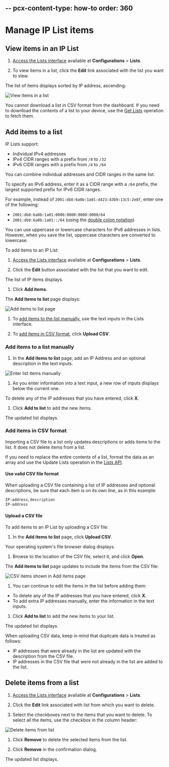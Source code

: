 --
pcx-content-type: how-to
order: 360
--

# Manage IP List items

## View items in an IP List

1. [Access the Lists interface](/cf-dashboard/rules-lists/) available at **Configurations** > **Lists**.

1. To view items in a list, click the **Edit** link associated with the list you want to view.

The list of items displays sorted by IP address, ascending:

![View items in a list](../../images/lists-view-items-in-list.png)

<Aside type='note' header='Note'>

You cannot download a list in CSV format from the dashboard. If you need to download the contents of a list to your device, use the [Get Lists](https://api.cloudflare.com/#rules-lists-list-lists) operation to fetch them.

</Aside>

## Add items to a list

IP Lists support:

* Individual IPv4 addresses
* IPv4 CIDR ranges with a prefix from `/8` to `/32`
* IPv6 CIDR ranges with a prefix from `/4` to `/64`

You can combine individual addresses and CIDR ranges in the same list.

<Aside type='note' header='Note'>

To specify an IPv6 address, enter it as a CIDR range with a `/64` prefix, the largest supported prefix for IPv6 CIDR ranges.

For example, instead of `2001:db8:6a0b:1a01:d423:43b9:13c5:2e8f`, enter one of the following:

* `2001:db8:6a0b:1a01:0000:0000:0000:0000/64`
* `2001:db8:6a0b:1a01::/64` (using the [double colon notation](https://tools.ietf.org/html/rfc5952#section-4.2))

</Aside>

You can use uppercase or lowercase characters for IPv6 addresses in lists. However, when you save the list, uppercase characters are converted to lowercase.

To add items to an IP List:

1. [Access the Lists interface](/cf-dashboard/rules-lists) available at **Configurations** > **Lists**.

1. Click the **Edit** button associated with the list that you want to edit.

  The list of IP items displays.

1. Click **Add items**.

  The **Add items to list** page displays:

  ![Add items to list page](../../images/lists-add-items-to-list-page.png)

1. To [add items to the list manually](#add-items-to-a-list-manually), use the text inputs in the Lists interface.

1. To [add items in CSV format](/cf-dashboard/rules-lists/manage-items/#add-items-in-csv-format), click **Upload CSV**.

### Add items to a list manually

1. In the **Add items to list** page, add an IP Address and an optional description in the text inputs.

  ![Enter list items manually](../../images/lists-add-items-manually.png)

1. As you enter information into a text input, a new row of inputs displays below the current one.

  To delete any of the IP addresses that you have entered, click **X**.

1. Click **Add to list** to add the new items.

The updated list displays.

### Add items in CSV format

<Aside type='warning' header='Important'>

Importing a CSV file to a list only updates descriptions or adds items to the list. It does not delete items from a list.

If you need to replace the entire contents of a list, format the data as an array and use the Update Lists operation in the [Lists API](/api/cf-lists/endpoints).

</Aside>

#### Use valid CSV file format

When uploading a CSV file containing a list of IP addresses and optional descriptions, be sure that each item is on its own line, as in this example:

```txt
IP-address,description
IP-address
```

#### Upload a CSV file

To add items to an IP List by uploading a CSV file:

1. In the **Add items to list** page, click **Upload CSV**.

  Your operating system's file browser dialog displays.

1. Browse to the location of the CSV file, select it, and click **Open**.

  The **Add items to list** page updates to include the items from the CSV file:

  ![CSV items shown in Add items page](../../images/lists-add-items-csv.png)

1. You can continue to edit the items in the list before adding them:

  - To delete any of the IP addresses that you have entered, click **X**.
  - To add extra IP addresses manually, enter the information in the text inputs.

1. Click **Add to list** to add the new items to your list.

The updated list displays.

<Aside type='warning' header='Important'>

When uploading CSV data, keep in mind that duplicate data is treated as follows:

- IP addresses that were already in the list are updated with the description from the CSV file.
- IP addresses in the CSV file that were not already in the list are added to the list.

</Aside>

## Delete items from a list

1. [Access the Lists interface](/cf-dashboard/rules-lists/) available at **Configurations** > **Lists**.

1. Click the **Edit** link associated with list from which you want to delete.

1. Select the checkboxes next to the items that you want to delete. To select all the items, use the checkbox in the column header:

  ![Delete items from list](../../images/lists-delete-items.png)

1. Click **Remove** to delete the selected items from the list.

1. Click **Remove** in the confirmation dialog.

The updated list displays.
